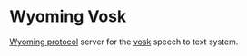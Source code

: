 # Wyoming Vosk

[Wyoming protocol](https://github.com/rhasspy/wyoming) server for the [vosk](https://alphacephei.com/vosk) speech to text system.
